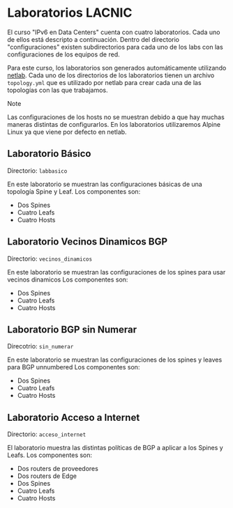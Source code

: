 # Laboratorios LACNIC
El curso "IPv6 en Data Centers" cuenta con cuatro laboratorios. Cada uno de ellos está descripto a continuación.
Dentro del directorio "configuraciones" existen subdirectorios para cada uno de los labs con las configuraciones de los equipos de red.

Para este curso, los laboratorios son generados automáticamente utilizando [netlab](https://netlab.tools/). Cada uno de los directorios de los laboratorios tienen un archivo `topology.yml` que es utilizado por netlab para crear cada una de las topologías con las que trabajamos.
> [!NOTE]
> Las configuraciones de los hosts no se muestran debido a que hay muchas maneras distintas de configurarlos. En los laboratorios utilizaremos Alpine Linux ya que viene por defecto en netlab.
## Laboratorio Básico
Directorio: `labbasico`

En este laboratorio se muestran las configuraciones básicas de una topología Spine y Leaf.
Los componentes son:
- Dos Spines
- Cuatro Leafs
- Cuatro Hosts
## Laboratorio Vecinos Dinamicos BGP
Directorio: `vecinos_dinamicos`

En este laboratorio se muestran las configuraciones de los spines para usar vecinos dinamicos
Los componentes son:
- Dos Spines
- Cuatro Leafs
- Cuatro Hosts
## Laboratorio BGP sin Numerar
Direcotrio: `sin_numerar`

En este laboratorio se muestran las configuraciones de los spines y leaves para BGP unnumbered
Los componentes son:
- Dos Spines
- Cuatro Leafs
- Cuatro Hosts
## Laboratorio Acceso a Internet
Directorio: `acceso_internet`

El laboratorio muestra las distintas políticas de BGP a aplicar a los Spines y Leafs.
Los componentes son:
- Dos routers de proveedores
- Dos routers de Edge
- Dos Spines
- Cuatro Leafs
- Cuatro Hosts
